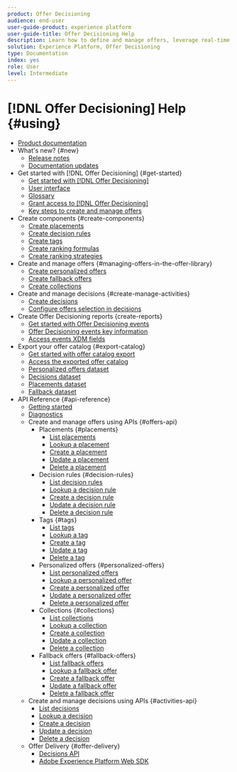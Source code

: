 ```yaml
---
product: Offer Decisioning
audience: end-user
user-guide-product: experience platform
user-guide-title: Offer Decisioning Help
description: Learn how to define and manage offers, leverage real-time customer data, and deliver the right offers for customers at the right time.
solution: Experience Platform, Offer Decisioning
type: Documentation
index: yes
role: User
level: Intermediate
---
```


# [!DNL Offer Decisioning] Help {#using}

+ [Product documentation](offer-decisioning-home.md)
+ What's new? {#new}
    + [Release notes](release-notes.md)
    + [Documentation updates](documentation-updates.md)
+ Get started with [!DNL Offer Decisioning] {#get-started}
    + [Get started with [!DNL Offer Decisioning]](get-started/starting-offer-decisioning.md)
    + [User interface](get-started/user-interface.md)
    + [Glossary](get-started/glossary.md)
    + [Grant access to [!DNL Offer Decisioning]](get-started/granting-access-to-offer-decisioning.md)
    + [Key steps to create and manage offers](offer-library/key-steps.md)
+ Create components {#create-components}
    + [Create placements](offer-library/creating-placements.md)
    + [Create decision rules](offer-library/creating-decision-rules.md)
    + [Create tags](offer-library/creating-tags.md)
    + [Create ranking formulas](offer-library/create-ranking-formulas.md)
    + [Create ranking strategies](offer-library/create-ranking-strategies.md)
+ Create and manage offers {#managing-offers-in-the-offer-library}
    + [Create personalized offers](offer-library/creating-personalized-offers.md)
    + [Create fallback offers](offer-library/creating-fallback-offers.md)
    + [Create collections](offer-library/creating-collections.md)
+ Create and manage decisions {#create-manage-activities}
    + [Create decisions](offer-activities/create-offer-activities.md)
    + [Configure offers selection in decisions](offer-activities/configure-offer-selection.md)
+ Create Offer Decisioning reports {create-reports}
    + [Get started with Offer Decisioning events](reports/get-started-events.md)
    + [Offer Decisioning events key information](reports/key-information.md)
    + [Access events XDM fields](reports/xdm-fields.md)
+ Export your offer catalog {#export-catalog}
    + [Get started with offer catalog export ](export-catalog/get-started-export.md)
    + [Access the exported offer catalog](export-catalog/access-dataset.md)
    + [Personalized offers dataset](export-catalog/export-offers.md)
    + [Decisions dataset](export-catalog/export-decisions.md)
    + [Placements dataset](export-catalog/export-placements.md)
    + [Fallback dataset](export-catalog/export-fallback.md)
+ API Reference {#api-reference}
    + [Getting started](api-reference/getting-started.md)
    + [Diagnostics](api-reference/diagnostics.md)
    + Create and manage offers using APIs {#offers-api}
        + Placements {#placements}
            + [List placements](api-reference/offers-api/placements/list.md)
            + [Lookup a placement](api-reference/offers-api/placements/lookup.md)
            + [Create a placement](api-reference/offers-api/placements/create.md)
            + [Update a placement](api-reference/offers-api/placements/update.md)
            + [Delete a placement](api-reference/offers-api/placements/delete.md)
        + Decision rules {#decision-rules}
            + [List decision rules](api-reference/offers-api/decision-rules/list.md)
            + [Lookup a decision rule](api-reference/offers-api/decision-rules/lookup.md)
            + [Create a decision rule](api-reference/offers-api/decision-rules/create.md)
            + [Update a decision rule](api-reference/offers-api/decision-rules/update.md)
            + [Delete a decision rule](api-reference/offers-api/decision-rules/delete.md)
        + Tags {#tags}
            + [List tags](api-reference/offers-api/tags/list.md)
            + [Lookup a tag](api-reference/offers-api/tags/lookup.md)
            + [Create a tag](api-reference/offers-api/tags/create.md)
            + [Update a tag](api-reference/offers-api/tags/update.md)
            + [Delete a tag](api-reference/offers-api/tags/delete.md)
        + Personalized offers {#personalized-offers}
            + [List personalized offers](api-reference/offers-api/personalized-offers/list.md)
            + [Lookup a personalized offer](api-reference/offers-api/personalized-offers/lookup.md)
            + [Create a personalized offer](api-reference/offers-api/personalized-offers/create.md)
            + [Update a personalized offer](api-reference/offers-api/personalized-offers/update.md)
            + [Delete a personalized offer](api-reference/offers-api/personalized-offers/delete.md)
        + Collections {#collections}
            + [List collections](api-reference/offers-api/collections/list.md)
            + [Lookup a collection](api-reference/offers-api/collections/lookup.md)
            + [Create a collection](api-reference/offers-api/collections/create.md)
            + [Update a collection](api-reference/offers-api/collections/update.md)
            + [Delete a collection](api-reference/offers-api/collections/delete.md)
        + Fallback offers {#fallback-offers}
            + [List fallback offers](api-reference/offers-api/fallback-offers/list.md)
            + [Lookup a fallback offer](api-reference/offers-api/fallback-offers/lookup.md)
            + [Create a fallback offer](api-reference/offers-api/fallback-offers/create.md)
            + [Update a fallback offer](api-reference/offers-api/fallback-offers/update.md)
            + [Delete a fallback offer](api-reference/offers-api/fallback-offers/delete.md)
    + Create and manage decisions using APIs {#activities-api}
        + [List decisions](api-reference/activities-api/activities/list.md)
        + [Lookup a decision](api-reference/activities-api/activities/lookup.md)
        + [Create a decision](api-reference/activities-api/activities/create.md)
        + [Update a decision](api-reference/activities-api/activities/update.md)
        + [Delete a decision](api-reference/activities-api/activities/delete.md)
    + Offer Delivery {#offer-delivery}
        + [Decisions API](api-reference/decisions-api/deliver-offers.md)
        + [Adobe Experience Platform Web SDK](api-reference/web-sdk.md)